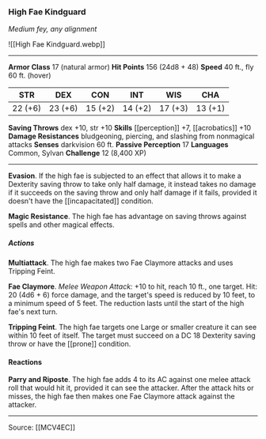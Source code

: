 ### High Fae Kindguard
_Medium fey, any alignment_

![[High Fae Kindguard.webp]]




---

**Armor Class** 17 (natural armor)
**Hit Points** 156 (24d8 + 48)
**Speed** 40 ft., fly 60 ft. (hover)

| STR     | DEX     | CON     | INT     | WIS     | CHA     |
|---------|---------|---------|---------|---------|---------|
| 22 (+6) | 23 (+6) | 15 (+2) | 14 (+2) | 17 (+3) | 13 (+1) |

**Saving Throws** dex +10, str +10
**Skills** [[perception]] +7, [[acrobatics]] +10
**Damage Resistances** bludgeoning, piercing, and slashing from nonmagical attacks
**Senses** darkvision 60 ft.
**Passive Perception** 17
**Languages** Common, Sylvan
**Challenge** 12 (8,400 XP)

---

**Evasion**. If the high fae is subjected to an effect that allows it to make a Dexterity saving throw to take only half damage, it instead takes no damage if it succeeds on the saving throw and only half damage if it fails, provided it doesn't have the [[incapacitated]] condition.

**Magic Resistance**. The high fae has advantage on saving throws against spells and other magical effects.

##### Actions
**Multiattack**. The high fae makes two Fae Claymore attacks and uses Tripping Feint.

**Fae Claymore**. _Melee Weapon Attack:_ +10 to hit, reach 10 ft., one target. Hit: 20 (4d6 + 6) force damage, and the target's speed is reduced by 10 feet, to a minimum speed of 5 feet. The reduction lasts until the start of the high fae's next turn.

**Tripping Feint**. The high fae targets one Large or smaller creature it can see within 10 feet of itself. The target must succeed on a DC 18 Dexterity saving throw or have the [[prone]] condition.

#### Reactions
**Parry and Riposte**. The high fae adds 4 to its AC against one melee attack roll that would hit it, provided it can see the attacker. After the attack hits or misses, the high fae then makes one Fae Claymore attack against the attacker.


---

Source: [[MCV4EC]]
